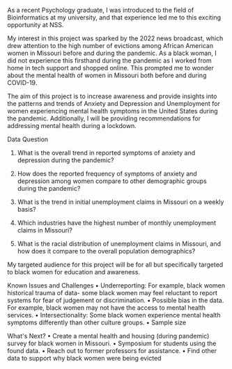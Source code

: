 As a recent Psychology graduate, I was introduced to the field of Bioinformatics at my university, and that experience led me to this exciting opportunity at NSS. 

My interest in this project was sparked by the 2022 news broadcast, which drew attention to the high number of evictions among African American women in Missouri before and during the pandemic. As a black woman, I did not experience this firsthand during the pandemic as I worked from home in tech support and shopped online. This prompted me to wonder about the mental health of women in Missouri both before and during COVID-19. 


The aim of this project is to increase awareness and provide insights into the patterns and trends of Anxiety and Depression and Unemployment for women experiencing mental health symptoms in the United States during the pandemic. Additionally, I will be providing recommendations for addressing mental health during a lockdown.


Data Question
1.	What is the overall trend in reported symptoms of anxiety and depression during the pandemic?

2.	How does the reported frequency of symptoms of anxiety and depression among women compare to other demographic groups during the pandemic?

3. What is the trend in initial unemployment claims in Missouri on a weekly basis?

4. Which industries have the highest number of monthly unemployment claims in Missouri?

5. What is the racial distribution of unemployment claims in Missouri, and how does it compare to the overall population demographics?


My targeted audience for this project will be for all but specifically targeted to black women for education and awareness. 

Known Issues and Challenges
•	Underreporting: For example, black women historical trauma of data- some black  women may feel reluctant to report systems for fear of judgement or discrimination. 
•	Possible bias in the data. For example, black  women may not have the access to mental health services. 
•	Intersectionality: Some black  women experience mental health symptoms differently than other culture groups. 
•	Sample size



What's Next?
• Create a mental health and housing (during pandemic) survey for black  women in Missouri.
• Symposium for students using the found data. 
• Reach out to former professors for assistance. 
• Find other data to support why black women were being evicted

